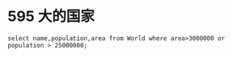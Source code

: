 # 595 大的国家

```mysql
select name,population,area from World where area>3000000 or population > 25000000;
```
